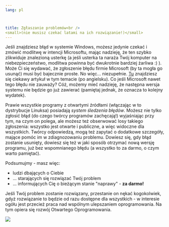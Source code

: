 ```yaml
---
lang: pl



title: Zgłaszanie problemów<br />
<small>(nie musisz czekać latami na ich rozwiązanie!)</small>
---
```


Jeśli znajdziesz błąd w systemie Windows, możesz jedynie czekać
i zmówić modlitwę w intencji Microsoftu, mając nadzieję, że ten szybko
zlikwiduje znalezioną usterkę (a jeśli usterka ta naraża Twój komputer
na niebezpieczeństwo, modlitwa powinna być dwukrotnie bardziej żarliwa :) ).
Może Ci się wydawać, że zgłoszenie błędu firmie Microsoft (by ta mogła
go usunąć) musi być bajecznie proste. No więc... niezupełnie.
<a href="http://www.oreillynet.com/mac/blog/2002/06/mission_impossible_submitting.html">Tu</a>
znajdziesz się ciekawy artykuł w tym temacie (po angielsku). Co jeśli Microsoft
nawet tego błędu nie zauważy? Cóż, możemy mieć nadzieję, że następna wersja
systemu nie będzie go już zawierać (pamiętaj jednak, że oznacza to kolejny wydatek).

Prawie wszystkie programy z otwartymi źródłami (włączając w to dystrybucje
Linuksa) posiadają <i>system śledzenia błędów</i>. Możesz nie tylko zgłosić
błąd (do czego twórcy programów zachęcają!) wyjaśniając przy tym, na czym on
polega, ale możesz też obserwować losy takiego zgłoszenia: wszystko jest
otwarte i publiczne, a więc widoczne dla wszystkich. Twórcy odpowiedzą, mogą
też zapytać o dodatkowe szczegóły, mające pomóc im w zdiagnozowaniu problemu.
Dowiesz się, gdy błąd zostanie usunięty, dowiesz się też w jaki sposób otrzymać
nową wersję programu, już bez wspomnianego błędu (a wszystko to za darmo, o czym
warto pamiętać).


Podsumujmy - masz więc:

<ul>
<li>ludzi dbających o Ciebie</li>
<li>... starających się rozwiązać Twój problem</li>
<li>... informujących Cię o bieżącym stanie "naprawy" - <b>za darmo!</b></li>
</ul>

Jeśli Twój
problem zostanie rozwiązany, przestanie on nękać kogokolwiek, gdyż rozwiązanie
to będzie od razu dostępne dla wszystkich - w interesie ogółu jest przecież
praca nad wspólnym ulepszaniem oprogramowania. Na tym opiera się rozwój Otwartego Oprogramowania.

<img src="Images/report_bugs_thumb.png" />



